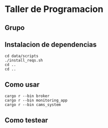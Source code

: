 # Taller de Programacion

## Grupo


## Instalacion de dependencias

    cd data/scripts
    ./install_reqs.sh
    cd ..
    cd ..

## Como usar

    cargo r --bin broker
    cargo r --bin monitoring_app
    cargo r --bin cams_system

## Como testear
